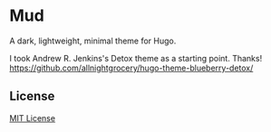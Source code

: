 # Mud

A dark, lightweight, minimal theme for Hugo.

I took Andrew R. Jenkins's Detox theme as a starting point. Thanks!
https://github.com/allnightgrocery/hugo-theme-blueberry-detox/

## License

[MIT License](http://y6nh.mit-license.org/)
